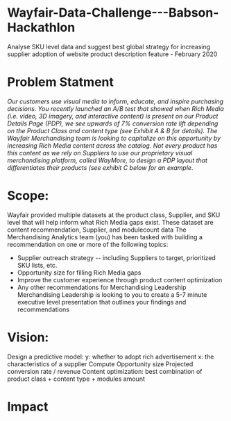# Wayfair-Data-Challenge---Babson-Hackathlon
Analyse SKU level data and suggest best global strategy for increasing supplier adoption of website product description feature - February 2020

# Problem Statment
*Our customers use visual media to inform, educate, and inspire purchasing decisions. You recently
launched an A/B test that showed when Rich Media (i.e. video, 3D imagery, and interactive content) is
present on our Product Details Page (PDP), we see upwards of 7% conversion rate lift depending on the
Product Class and content type (see Exhibit A & B for details). The Wayfair Merchandising team is
looking to capitalize on this opportunity by increasing Rich Media content across the catalog. Not every
product has this content as we rely on Suppliers to use our proprietary visual merchandising platform,
called WayMore, to design a PDP layout that differentiates their products (see exhibit C below for an
example*. 

# Scope:
Wayfair provided multiple datasets at the product class, Supplier, and SKU level that will help
inform what Rich Media gaps exist. These dataset are content recommendation, Supplier, and modulecount data
The Merchandising Analytics team (you) has been tasked with building a recommendation on one or
more of the following topics:
* Supplier outreach strategy -- including Suppliers to target, prioritized SKU lists, etc.
* Opportunity size for filling Rich Media gaps
* Improve the customer experience through product content optimization
* Any other recommendations for Merchandising Leadership
Merchandising Leadership is looking to you to create a 5-7 minute executive level presentation that
outlines your findings and recommendations
# Vision:
Design a predictive model:
y: whether to adopt rich advertisement
x:  the characteristics of a supplier
Compute Opportunity size
Projected conversion rate / revenue
Content optimization: best combination of product class + content type + modules amount
# Impact

